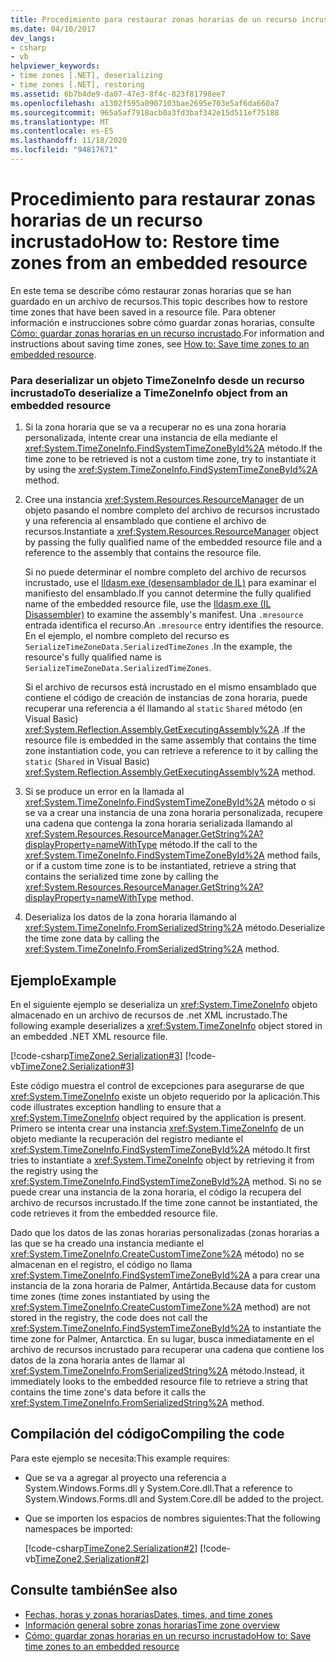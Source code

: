 ```yaml
---
title: Procedimiento para restaurar zonas horarias de un recurso incrustado
ms.date: 04/10/2017
dev_langs:
- csharp
- vb
helpviewer_keywords:
- time zones [.NET], deserializing
- time zones [.NET], restoring
ms.assetid: 6b7b4de9-da07-47e3-8f4c-823f81798ee7
ms.openlocfilehash: a1302f595a0907103bae2695e703e5af6da660a7
ms.sourcegitcommit: 965a5af7918acb0a3fd3baf342e15d511ef75188
ms.translationtype: MT
ms.contentlocale: es-ES
ms.lasthandoff: 11/18/2020
ms.locfileid: "94817671"
---
```

# <a name="how-to-restore-time-zones-from-an-embedded-resource"></a><span data-ttu-id="5774f-102">Procedimiento para restaurar zonas horarias de un recurso incrustado</span><span class="sxs-lookup"><span data-stu-id="5774f-102">How to: Restore time zones from an embedded resource</span></span>

<span data-ttu-id="5774f-103">En este tema se describe cómo restaurar zonas horarias que se han guardado en un archivo de recursos.</span><span class="sxs-lookup"><span data-stu-id="5774f-103">This topic describes how to restore time zones that have been saved in a resource file.</span></span> <span data-ttu-id="5774f-104">Para obtener información e instrucciones sobre cómo guardar zonas horarias, consulte [Cómo: guardar zonas horarias en un recurso incrustado](save-time-zones-to-an-embedded-resource.md).</span><span class="sxs-lookup"><span data-stu-id="5774f-104">For information and instructions about saving time zones, see [How to: Save time zones to an embedded resource](save-time-zones-to-an-embedded-resource.md).</span></span>

### <a name="to-deserialize-a-timezoneinfo-object-from-an-embedded-resource"></a><span data-ttu-id="5774f-105">Para deserializar un objeto TimeZoneInfo desde un recurso incrustado</span><span class="sxs-lookup"><span data-stu-id="5774f-105">To deserialize a TimeZoneInfo object from an embedded resource</span></span>

1. <span data-ttu-id="5774f-106">Si la zona horaria que se va a recuperar no es una zona horaria personalizada, intente crear una instancia de ella mediante el <xref:System.TimeZoneInfo.FindSystemTimeZoneById%2A> método.</span><span class="sxs-lookup"><span data-stu-id="5774f-106">If the time zone to be retrieved is not a custom time zone, try to instantiate it by using the <xref:System.TimeZoneInfo.FindSystemTimeZoneById%2A> method.</span></span>

2. <span data-ttu-id="5774f-107">Cree una instancia <xref:System.Resources.ResourceManager> de un objeto pasando el nombre completo del archivo de recursos incrustado y una referencia al ensamblado que contiene el archivo de recursos.</span><span class="sxs-lookup"><span data-stu-id="5774f-107">Instantiate a <xref:System.Resources.ResourceManager> object by passing the fully qualified name of the embedded resource file and a reference to the assembly that contains the resource file.</span></span>

   <span data-ttu-id="5774f-108">Si no puede determinar el nombre completo del archivo de recursos incrustado, use el [Ildasm.exe (desensamblador de IL)](../../framework/tools/ildasm-exe-il-disassembler.md) para examinar el manifiesto del ensamblado.</span><span class="sxs-lookup"><span data-stu-id="5774f-108">If you cannot determine the fully qualified name of the embedded resource file, use the [Ildasm.exe (IL Disassembler)](../../framework/tools/ildasm-exe-il-disassembler.md) to examine the assembly's manifest.</span></span> <span data-ttu-id="5774f-109">Una `.mresource` entrada identifica el recurso.</span><span class="sxs-lookup"><span data-stu-id="5774f-109">An `.mresource` entry identifies the resource.</span></span> <span data-ttu-id="5774f-110">En el ejemplo, el nombre completo del recurso es `SerializeTimeZoneData.SerializedTimeZones` .</span><span class="sxs-lookup"><span data-stu-id="5774f-110">In the example, the resource's fully qualified name is `SerializeTimeZoneData.SerializedTimeZones`.</span></span>

   <span data-ttu-id="5774f-111">Si el archivo de recursos está incrustado en el mismo ensamblado que contiene el código de creación de instancias de zona horaria, puede recuperar una referencia a él llamando al `static` `Shared` método (en Visual Basic) <xref:System.Reflection.Assembly.GetExecutingAssembly%2A> .</span><span class="sxs-lookup"><span data-stu-id="5774f-111">If the resource file is embedded in the same assembly that contains the time zone instantiation code, you can retrieve a reference to it by calling the `static` (`Shared` in Visual Basic) <xref:System.Reflection.Assembly.GetExecutingAssembly%2A> method.</span></span>

3. <span data-ttu-id="5774f-112">Si se produce un error en la llamada al <xref:System.TimeZoneInfo.FindSystemTimeZoneById%2A> método o si se va a crear una instancia de una zona horaria personalizada, recupere una cadena que contenga la zona horaria serializada llamando al <xref:System.Resources.ResourceManager.GetString%2A?displayProperty=nameWithType> método.</span><span class="sxs-lookup"><span data-stu-id="5774f-112">If the call to the <xref:System.TimeZoneInfo.FindSystemTimeZoneById%2A> method fails, or if a custom time zone is to be instantiated, retrieve a string that contains the serialized time zone by calling the <xref:System.Resources.ResourceManager.GetString%2A?displayProperty=nameWithType> method.</span></span>

4. <span data-ttu-id="5774f-113">Deserializa los datos de la zona horaria llamando al <xref:System.TimeZoneInfo.FromSerializedString%2A> método.</span><span class="sxs-lookup"><span data-stu-id="5774f-113">Deserialize the time zone data by calling the <xref:System.TimeZoneInfo.FromSerializedString%2A> method.</span></span>

## <a name="example"></a><span data-ttu-id="5774f-114">Ejemplo</span><span class="sxs-lookup"><span data-stu-id="5774f-114">Example</span></span>

<span data-ttu-id="5774f-115">En el siguiente ejemplo se deserializa un <xref:System.TimeZoneInfo> objeto almacenado en un archivo de recursos de .net XML incrustado.</span><span class="sxs-lookup"><span data-stu-id="5774f-115">The following example deserializes a <xref:System.TimeZoneInfo> object stored in an embedded .NET XML resource file.</span></span>

[!code-csharp[TimeZone2.Serialization#3](../../../samples/snippets/csharp/VS_Snippets_CLR/TimeZone2.Serialization/cs/SerializeTimeZoneData.cs#3)]
[!code-vb[TimeZone2.Serialization#3](../../../samples/snippets/visualbasic/VS_Snippets_CLR/TimeZone2.Serialization/vb/SerializeTimeZoneData.vb#3)]

<span data-ttu-id="5774f-116">Este código muestra el control de excepciones para asegurarse de que <xref:System.TimeZoneInfo> existe un objeto requerido por la aplicación.</span><span class="sxs-lookup"><span data-stu-id="5774f-116">This code illustrates exception handling to ensure that a <xref:System.TimeZoneInfo> object required by the application is present.</span></span> <span data-ttu-id="5774f-117">Primero se intenta crear una instancia <xref:System.TimeZoneInfo> de un objeto mediante la recuperación del registro mediante el <xref:System.TimeZoneInfo.FindSystemTimeZoneById%2A> método.</span><span class="sxs-lookup"><span data-stu-id="5774f-117">It first tries to instantiate a <xref:System.TimeZoneInfo> object by retrieving it from the registry using the <xref:System.TimeZoneInfo.FindSystemTimeZoneById%2A> method.</span></span> <span data-ttu-id="5774f-118">Si no se puede crear una instancia de la zona horaria, el código la recupera del archivo de recursos incrustado.</span><span class="sxs-lookup"><span data-stu-id="5774f-118">If the time zone cannot be instantiated, the code retrieves it from the embedded resource file.</span></span>

<span data-ttu-id="5774f-119">Dado que los datos de las zonas horarias personalizadas (zonas horarias a las que se ha creado una instancia mediante el <xref:System.TimeZoneInfo.CreateCustomTimeZone%2A> método) no se almacenan en el registro, el código no llama <xref:System.TimeZoneInfo.FindSystemTimeZoneById%2A> a para crear una instancia de la zona horaria de Palmer, Antártida.</span><span class="sxs-lookup"><span data-stu-id="5774f-119">Because data for custom time zones (time zones instantiated by using the <xref:System.TimeZoneInfo.CreateCustomTimeZone%2A> method) are not stored in the registry, the code does not call the <xref:System.TimeZoneInfo.FindSystemTimeZoneById%2A> to instantiate the time zone for Palmer, Antarctica.</span></span> <span data-ttu-id="5774f-120">En su lugar, busca inmediatamente en el archivo de recursos incrustado para recuperar una cadena que contiene los datos de la zona horaria antes de llamar al <xref:System.TimeZoneInfo.FromSerializedString%2A> método.</span><span class="sxs-lookup"><span data-stu-id="5774f-120">Instead, it immediately looks to the embedded resource file to retrieve a string that contains the time zone's data before it calls the <xref:System.TimeZoneInfo.FromSerializedString%2A> method.</span></span>

## <a name="compiling-the-code"></a><span data-ttu-id="5774f-121">Compilación del código</span><span class="sxs-lookup"><span data-stu-id="5774f-121">Compiling the code</span></span>

<span data-ttu-id="5774f-122">Para este ejemplo se necesita:</span><span class="sxs-lookup"><span data-stu-id="5774f-122">This example requires:</span></span>

- <span data-ttu-id="5774f-123">Que se va a agregar al proyecto una referencia a System.Windows.Forms.dll y System.Core.dll.</span><span class="sxs-lookup"><span data-stu-id="5774f-123">That a reference to System.Windows.Forms.dll and System.Core.dll be added to the project.</span></span>

- <span data-ttu-id="5774f-124">Que se importen los espacios de nombres siguientes:</span><span class="sxs-lookup"><span data-stu-id="5774f-124">That the following namespaces be imported:</span></span>

  [!code-csharp[TimeZone2.Serialization#2](../../../samples/snippets/csharp/VS_Snippets_CLR/TimeZone2.Serialization/cs/SerializeTimeZoneData.cs#2)]
  [!code-vb[TimeZone2.Serialization#2](../../../samples/snippets/visualbasic/VS_Snippets_CLR/TimeZone2.Serialization/vb/SerializeTimeZoneData.vb#2)]

## <a name="see-also"></a><span data-ttu-id="5774f-125">Consulte también</span><span class="sxs-lookup"><span data-stu-id="5774f-125">See also</span></span>

- [<span data-ttu-id="5774f-126">Fechas, horas y zonas horarias</span><span class="sxs-lookup"><span data-stu-id="5774f-126">Dates, times, and time zones</span></span>](index.md)
- [<span data-ttu-id="5774f-127">Información general sobre zonas horarias</span><span class="sxs-lookup"><span data-stu-id="5774f-127">Time zone overview</span></span>](time-zone-overview.md)
- [<span data-ttu-id="5774f-128">Cómo: guardar zonas horarias en un recurso incrustado</span><span class="sxs-lookup"><span data-stu-id="5774f-128">How to: Save time zones to an embedded resource</span></span>](save-time-zones-to-an-embedded-resource.md)
